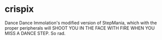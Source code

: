 crispix
=======

Dance Dance Immolation's modified version of StepMania, which with the proper peripherals will SHOOT YOU IN THE FACE WITH FIRE WHEN YOU MISS A DANCE STEP. So rad.
